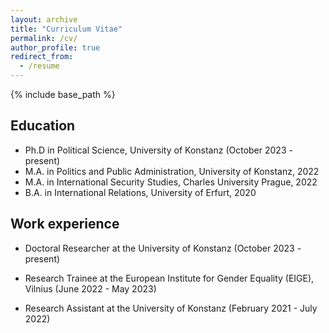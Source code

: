 ```yaml
---
layout: archive
title: "Curriculum Vitae"
permalink: /cv/
author_profile: true
redirect_from:
  - /resume
---
```


{% include base_path %}

## Education

* Ph.D in Political Science, University of Konstanz (October 2023 - present)
* M.A. in Politics and Public Administration, University of Konstanz, 2022
* M.A. in International Security Studies, Charles University Prague, 2022
* B.A. in International Relations, University of Erfurt, 2020

## Work experience

* Doctoral Researcher at the University of Konstanz (October 2023 - present)

* Research Trainee at the European Institute for Gender Equality (EIGE), Vilnius (June 2022 - May 2023)

* Research Assistant at the University of Konstanz (February 2021 - July 2022)


